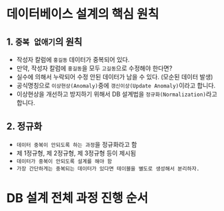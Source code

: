 # 데이터베이스 설계의 핵심 원칙

## 1. `중복 없애기`의 원칙

- 작성자 칼럼에 `홍길동` 데이터가 중복되어 있다.
- 만약, 작성자 칼럼에 `홍길동`을 모두 `고길동`으로 수정해야 한다면?
- 실수에 의해서 누락되어 수정 안된 데이터가 남을 수 있다. (모순된 데이터 발생)
- 공식명칭으로 `이상현상(Anomaly)`중에 `갱신이상(Update Anomaly)`이라고 합니다.
- 이상현상을 개선하고 방지하기 위해서 DB 설계법을 `정규화(Normalization)`라고 합니다.

## 2. 정규화

- `데이터 중복이 안되도록 하는 과정`을 정규화라고 함
- 제 1정규형, 제 2정규형, 제 3정규형 등이 제시됨
- `데이터가 중복이 안되도록 설계를 해야 함`
- `가장 간단하게는 중복되는 데이터가 있다면 테이블을 별도로 생성해서 분리하자.`

# DB 설계 전체 과정 진행 순서
